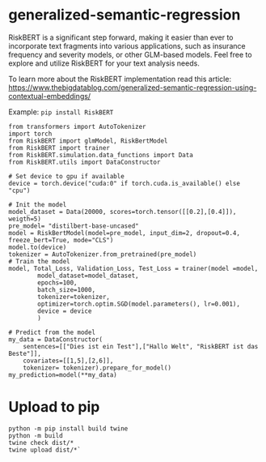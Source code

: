 # generalized-semantic-regression
RiskBERT is a significant step forward, making it easier than ever to incorporate text fragments into various applications, such as insurance frequency and severity models, or other GLM-based models. Feel free to explore and utilize RiskBERT for your text analysis needs.

To learn more about the RiskBERT implementation read this article: https://www.thebigdatablog.com/generalized-semantic-regression-using-contextual-embeddings/

Example: 
`pip install RiskBERT`

```
from transformers import AutoTokenizer
import torch
from RiskBERT import glmModel, RiskBertModel
from RiskBERT import trainer
from RiskBERT.simulation.data_functions import Data
from RiskBERT.utils import DataConstructor

# Set device to gpu if available
device = torch.device("cuda:0" if torch.cuda.is_available() else "cpu")

# Init the model
model_dataset = Data(20000, scores=torch.tensor([[0.2],[0.4]]), weigth=5)
pre_model= "distilbert-base-uncased"
model = RiskBertModel(model=pre_model, input_dim=2, dropout=0.4, freeze_bert=True, mode="CLS")
model.to(device)
tokenizer = AutoTokenizer.from_pretrained(pre_model)
# Train the model
model, Total_Loss, Validation_Loss, Test_Loss = trainer(model =model, 
        model_dataset=model_dataset, 
        epochs=100,
        batch_size=1000,
        tokenizer=tokenizer, 
        optimizer=torch.optim.SGD(model.parameters(), lr=0.001),
        device = device
        )

# Predict from the model
my_data = DataConstructor(
    sentences=[["Dies ist ein Test"],["Hallo Welt", "RiskBERT ist das Beste"]], 
    covariates=[[1,5],[2,6]],
    tokenizer= tokenizer).prepare_for_model()
my_prediction=model(**my_data)

```

# Upload to pip
```
python -m pip install build twine
python -m build
twine check dist/*
twine upload dist/*`
````

